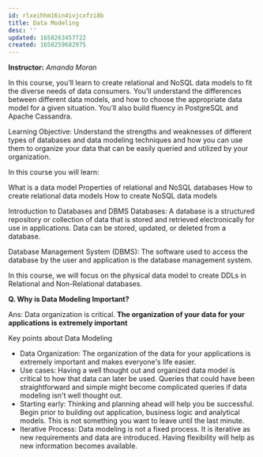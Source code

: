 ```yaml
---
id: rlxeihhm16in4ivjcxfzi8b
title: Data Modeling
desc: ''
updated: 1658263457722
created: 1658259682975
---
```

**Instructor:** _Amanda Moran_

In this course, you’ll learn to create relational and NoSQL data models to fit the diverse needs of data consumers. You’ll understand the differences between different data models, and how to choose the appropriate data model for a given situation. You’ll also build fluency in PostgreSQL and Apache Cassandra.

Learning Objective: Understand the strengths and weaknesses of different types of databases and data modeling techniques and how you can use them to organize your data that can be easily queried and utilized by your organization.

In this course you will learn:

What is a data model
Properties of relational and NoSQL databases
How to create relational data models
How to create NoSQL data models

Introduction to Databases and DBMS
Databases: A database is a structured repository or collection of data that is stored and retrieved electronically for use in applications. Data can be stored, updated, or deleted from a database.

Database Management System (DBMS): The software used to access the database by the user and application is the database management system.

In this course, we will focus on the physical data model to create DDLs in Relational and Non-Relational databases.

**Q. Why is Data Modeling Important?**

Ans: Data organization is critical. **The organization of your data for your applications is extremely important**

Key points about Data Modeling

- Data Organization: The organization of the data for your applications is extremely important and makes everyone's life easier.
- Use cases: Having a well thought out and organized data model is critical to how that data can later be used. Queries that could have been straightforward and simple might become complicated queries if data modeling isn't well thought out.
- Starting early: Thinking and planning ahead will help you be successful. Begin prior to building out application, business logic and analytical models. This is not something you want to leave until the last minute.
- Iterative Process: Data modeling is not a fixed process. It is iterative as new requirements and data are introduced. Having flexibility will help as new information becomes available.
